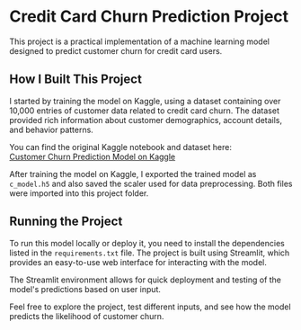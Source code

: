 # Credit Card Churn Prediction Project

This project is a practical implementation of a machine learning model designed to predict customer churn for credit card users.

## How I Built This Project

I started by training the model on Kaggle, using a dataset containing over 10,000 entries of customer data related to credit card churn. The dataset provided rich information about customer demographics, account details, and behavior patterns.

You can find the original Kaggle notebook and dataset here:  
[Customer Churn Prediction Model on Kaggle](https://www.kaggle.com/code/daivikawasthi/customer-churn-prediction-model)

After training the model on Kaggle, I exported the trained model as `c_model.h5` and also saved the scaler used for data preprocessing. Both files were imported into this project folder.

## Running the Project

To run this model locally or deploy it, you need to install the dependencies listed in the `requirements.txt` file. The project is built using Streamlit, which provides an easy-to-use web interface for interacting with the model.

The Streamlit environment allows for quick deployment and testing of the model's predictions based on user input.

Feel free to explore the project, test different inputs, and see how the model predicts the likelihood of customer churn.